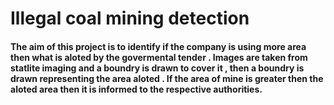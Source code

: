# Illegal coal mining detection

#### The aim of this project is to identify if the company is using more area then what is aloted by the govermental tender . Images are taken from statlite imaging and a boundry is drawn to cover it , then a boundry is drawn representing the area aloted . If the area of mine is greater then the aloted area then it is informed to the respective authorities.
